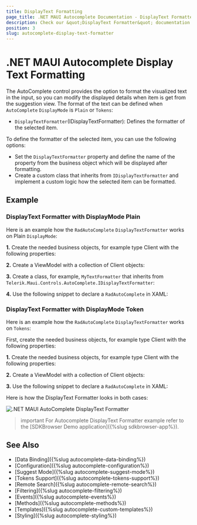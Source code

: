 ```yaml
---
title: DisplayText Formatting
page_title: .NET MAUI Autocomplete Documentation - DisplayText Formatter
description: Check our &quot;DisplayText Formatter&quot; documentation article for the Telerik .NET MAUI AutoComplete control.
position: 3
slug: autocomplete-display-text-formatter
---
```


# .NET MAUI Autocomplete Display Text Formatting

The AutoComplete control provides the option to format the visualized text in the input, so you can modify the displayed details when item is get from the suggestion view. The format of the text can be defined when `AutoComplete` `DisplayMode` is `Plain` or `Tokens`:

* `DisplayTextFormatter`(IDisplayTextFormatter): Defines the formatter of the selected item.

To define the formatter of the selected item, you can use the following options:

* Set the `DisplayTextFormatter` property and define the name of the property from the business object which will be displayed after formatting.
* Create a custom class that inherits from `IDisplayTextFormatter` and implement a custom logic how the selected item can be formatted.

## Example

### DisplayText Formatter with DisplayMode Plain

Here is an example how the `RadAutoComplete` `DisplayTextFormatter` works on Plain `DisplayMode`:

**1.** Create the needed business objects, for example type Client with the following properties:

<snippet id='autocomplete-client-businessobject'/>

**2.** Create a ViewModel with a collection of Client objects:

<snippet id='autocomplete-clients-viewmodel'/>

**3.** Create a class, for example, `MyTextFormatter` that inherits from `Telerik.Maui.Controls.AutoComplete.IDisplayTextFormatter`:

<snippet id='autocomplete-text-formatter-plain-class'/>

**4.** Use the following snippet to declare a `RadAutoComplete` in XAML:

<snippet id='autocomplete-textformatter-plain'/>

### DisplayText Formatter with DisplayMode Token

Here is an example how the `RadAutoComplete` `DisplayTextFormatter` works on `Tokens`:

First, create the needed business objects, for example type Client with the following properties:

**1.** Create the needed business objects, for example type Client with the following properties:

<snippet id='autocomplete-client-businessobject'/>

**2.** Create a ViewModel with a collection of Client objects:

<snippet id='autocomplete-clients-viewmodel'/>

**3.** Use the following snippet to declare a `RadAutoComplete` in XAML:

<snippet id='autocomplete-textformatter-tokens'/>

Here is how the DisplayText Formatter looks in both cases:

![.NET MAUI AutoComplete DisplayText Formatter](images/autocomplete-features-display-text-formatter.png "AutoComplete DisplayText Formatter")

>important For Autocomplete DisplayText Formatter example refer to the [SDKBrowser Demo application]({%slug sdkbrowser-app%}).

## See Also

- [Data Binding]({%slug autocomplete-data-binding%})
- [Configuration]({%slug autocomplete-configuration%})
- [Suggest Mode]({%slug autocomplete-suggest-mode%})
- [Tokens Support]({%slug autocomplete-tokens-support%})
- [Remote Search]({%slug autocomplete-remote-search%})
- [Filtering]({%slug autocomplete-filtering%})
- [Events]({%slug autocomplete-events%})
- [Methods]({%slug autocomplete-methods%})
- [Templates]({%slug autocomplete-custom-templates%})
- [Styling]({%slug autocomplete-styling%})
